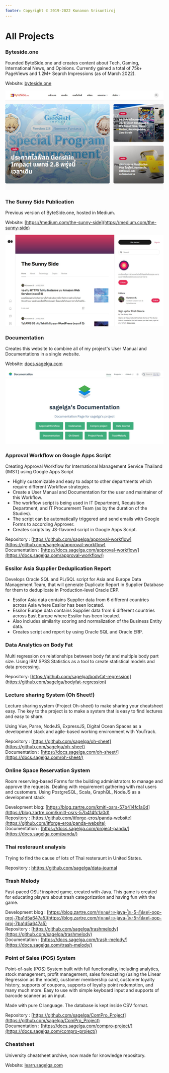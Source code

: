 ```yaml
---
footer: Copyright © 2019-2022 Kunanon Srisuntiroj
---
```


# All Projects

### Byteside.one
Founded ByteSide.one and creates content about Tech, Gaming, International News, and Opinions.
Currently gained a total of 75k+ PageViews and 1.2M+ Search Impressions (as of March 2022).

Website: [byteside.one](https://byteside.one/)

![](./asset/2cffceb438e8a86ee20f883ad5c11461.jpeg)

### The Sunny Side Publication
Previous version of ByteSide.one, hosted in Medium.

Website: [https://medium.com/the-sunny-side](https://medium.com/the-sunny-side)

![](./asset/dfe48212c5b836c5e952c20cf3114017.jpeg)

### Documentation
Creates this website to combine all of my project's User Manual and Documentations in a single website.

Website: [docs.sagelga.com](https://docs.sagelga.com/)

![](./asset/3fd0ead9c730fe65aa3fdf0368958074.jpeg)

### Approval Workflow on Google Apps Script
Creating Approval Workflow for International Management Service Thailand (IMST) using Google Apps Script
 - Highly customizable and easy to adapt to other departments which require different Workflow strategies.
 - Create a User Manual and Documentation for the user and maintainer of this Workflow.
 - The workflow script is being used in IT Department, Requisition Department, and IT Procurement Team (as by the duration of the Studies).
 - The script can be automatically triggered and send emails with Google Forms to according Approver.
 - Creates scripts by JS-flavored script in Google Apps Script.

Repository : [https://github.com/sagelga/approval-workflow](https://github.com/sagelga/approval-workflow)<br/>
Documentation : [https://docs.sagelga.com/approval-workflow/](https://docs.sagelga.com/approval-workflow/)

### Essilor Asia Supplier Deduplication Report
Develops Oracle SQL and PL/SQL script for Asia and Europe Data Management Team, that will generate Duplicate Report in Supplier Database for them to deduplicate in Production-level Oracle ERP.
 - Essilor Asia data contains Supplier data from 6 different countries across Asia where Essilor has been located.
 - Essilor Europe data contains Supplier data from 6 different countries across East Europe where Essilor has been located.
 - Also includes similarity scoring and normalization of the Business Entity data.
 - Creates script and report by using Oracle SQL and Oracle ERP.

### Data Analytics on Body Fat
Multi regression on relationships between body fat and multiple body part size. Using IBM SPSS Statistics as a tool to create statistical models and data processing.

Repository: [https://github.com/sagelga/bodyfat-regression](https://github.com/sagelga/bodyfat-regression)

### Lecture sharing System (Oh Sheet!)
Lecture sharing system (Project Oh-sheet) to make sharing your cheatsheet easy.
The key to the project is to make a system that is easy to find lectures and easy to share.

Using Vue, Parse, NodeJS, ExpressJS, Digital Ocean Spaces as a development stack
and agile-based working environment with YouTrack.

Repository : [https://github.com/sagelga/oh-sheet](https://github.com/sagelga/oh-sheet)<br/>
Documentation : [https://docs.sagelga.com/oh-sheet/](https://docs.sagelga.com/oh-sheet/)

### Online Space Reservation System
Room reserving-based Forms for the building administrators to manage and approve the requests.
Dealing with requirement gathering with real users and customers.
Using PostgreSQL, Scala, GraphQL, NodeJS as a development stack

Development blog: [https://blog.zartre.com/kmitl-osrs-57b414fc1a0d](https://blog.zartre.com/kmitl-osrs-57b414fc1a0d)<br/>
Repository : [https://github.com/itforge-eros/panda-website](https://github.com/itforge-eros/panda-website)<br/>
Documentation : [https://docs.sagelga.com/project-panda/](https://docs.sagelga.com/panda/)

### Thai resteraunt analysis
Trying to find the cause of lots of Thai resteraunt in United States.

Repository : [hhttps://github.com/sagelga/data-journal](https://github.com/sagelga/data-journal)

### Trash Melody
Fast-paced OSU! inspired game, created with Java.
This game is created for educating players about trash categorization and having fun with the game.

Development blog : [https://blog.zartre.com/ทำเกมด้วย-java-ใน-5-สัปดาห์-oop-proj-7ba1d5a647a5](https://blog.zartre.com/ทำเกมด้วย-java-ใน-5-สัปดาห์-oop-proj-7ba1d5a647a5)<br/>
Repository : [https://github.com/sagelga/trashmelody](https://github.com/sagelga/trashmelody)<br/>
Documentation : [https://docs.sagelga.com/trash-melody/](https://docs.sagelga.com/trash-melody/)

### Point of Sales (POS) System
Point-of-sale (POS) System built with full functionality, including analytics, stock management, profit management, sales forecasting (using the Linear Regression as the model), customer membership card, customer loyalty history, supports of coupons, supports of loyalty point redemption, and many much more.
Easy to use with simple keyboard input and supports of barcode scanner as an input.

Made with pure C language. The database is kept inside CSV format.

Repository : [https://github.com/sagelga/ComPro_Project](https://github.com/sagelga/ComPro_Project)<br/>
Documentation : [https://docs.sagelga.com/compro-project/](https://docs.sagelga.com/compro-project/)

### Cheatsheet
University cheatsheet archive, now made for knowledge repository.

Website: [learn.sagelga.com](https://learn.sagelga.com/)
